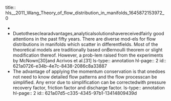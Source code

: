 title:: hls__2011_Wang_Theory_of_flow_distribution_in_manifolds_1645872153972_0

-
- Duetotheseclearadvantages,analyticalsolutionshavereceivedfairly good attentions in the past fifty years. There are diverse mod-els for flow distributions in manifolds which scatter in differentfields. Most of the theoretical models are traditionally based onBernoulli theorem or slight modification thereof. However, a prob-lem raised from the experiments by McNown[30]and Acrivos et al.[31]
  ls-type:: annotation
  hl-page:: 2
  id:: 621a0726-e34b-4e7c-8438-2086c8a33887
- The advantage of applying the momentum conservation is that onedoes not need to know detailed flow patterns and the flow processcan be simplified. Any error due to simplification can be correctedwith pressure recovery factor, friction factor and discharge factor.
  ls-type:: annotation
  hl-page:: 2
  id:: 621a07d5-c335-4345-97b1-13414809439d
